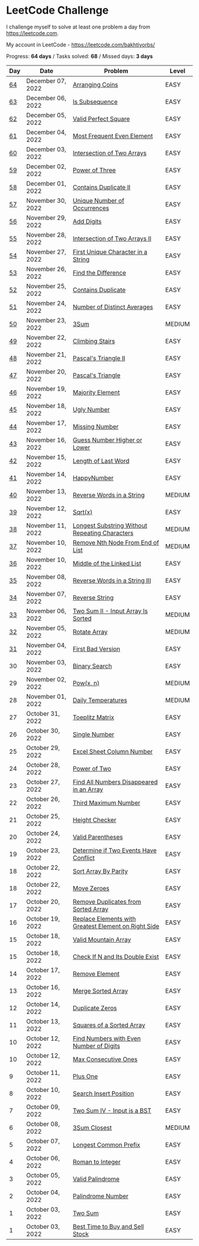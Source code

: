 # LeetCode Challenge
I challenge myself to solve at least one problem a day from https://leetcode.com. 

My account in LeetCode - https://leetcode.com/bakhtiyorbs/ 

Progress: **64 days** / Tasks solved: **68** / Missed days: **3 days**

| Day                                                        | Date              | Problem                                                                                                                                    | Level  |
|------------------------------------------------------------|-------------------|--------------------------------------------------------------------------------------------------------------------------------------------|--------|
| [64](./src/ArrangingCoins.php)                             | December 07, 2022 | [Arranging Coins](https://leetcode.com/problems/arranging-coins)                                                                           | EASY   |
| [63](./src/IsSubsequence.php)                              | December 06, 2022 | [Is Subsequence](https://leetcode.com/problems/is-subsequence)                                                                             | EASY   |
| [62](./src/ValidPerfectSquare.php)                         | December 05, 2022 | [Valid Perfect Square](https://leetcode.com/problems/valid-perfect-square)                                                                 | EASY   |
| [61](./src/ValidPerfectSquare.php)                         | December 04, 2022 | [Most Frequent Even Element](https://leetcode.com/problems/most-frequent-even-element)                                                     | EASY   |
| [60](./src/TwoArrayIntersection.php)                       | December 03, 2022 | [Intersection of Two Arrays](https://leetcode.com/problems/intersection-of-two-arrays)                                                     | EASY   |
| [59](./src/PowerOfThree.php)                               | December 02, 2022 | [Power of Three](https://leetcode.com/problems/power-of-three)                                                                             | EASY   |
| [58](./src/ContainsDuplicateII.php)                        | December 01, 2022 | [Contains Duplicate II](https://leetcode.com/problems/contains-duplicate-ii)                                                               | EASY   |
| [57](./src/UniqueNumberOfOccurrence.php)                   | November 30, 2022 | [Unique Number of Occurrences](https://leetcode.com/problems/unique-number-of-occurrences)                                                 | EASY   |
| [56](./src/AddDigits.php)                                  | November 29, 2022 | [Add Digits](https://leetcode.com/problems/add-digits)                                                                                     | EASY   |
| [55](./src/TwoArraysIntersectionII.php)                    | November 28, 2022 | [Intersection of Two Arrays II](https://leetcode.com/problems/intersection-of-two-arrays-ii)                                               | EASY   |
| [54](./src/FirstUniqueCharacter.php)                       | November 27, 2022 | [First Unique Character in a String](https://leetcode.com/problems/first-unique-character-in-a-string)                                     | EASY   |
| [53](./src/FindDifference.php)                             | November 26, 2022 | [Find the Difference](https://leetcode.com/problems/find-the-difference)                                                                   | EASY   |
| [52](./src/ContainsDuplicate.php)                          | November 25, 2022 | [Contains Duplicate](https://leetcode.com/problems/contains-duplicate)                                                                     | EASY   |
| [51](./src/DistinctAveragesNumber.php)                     | November 24, 2022 | [Number of Distinct Averages](https://leetcode.com/problems/number-of-distinct-averages)                                                   | EASY   |
| [50](./src/ThreeSum.php)                                   | November 23, 2022 | [3Sum](https://leetcode.com/problems/3sum)                                                                                                 | MEDIUM |
| [49](./src/ClimbingStairs.php)                             | November 22, 2022 | [Climbing Stairs](https://leetcode.com/problems/climbing-stairs)                                                                           | EASY   |
| [48](./src/PascalTriangleII.php)                           | November 21, 2022 | [Pascal's Triangle II](https://leetcode.com/problems/pascals-triangle-ii)                                                                  | EASY   |
| [47](./src/PascalTriangle.php)                             | November 20, 2022 | [Pascal's Triangle](https://leetcode.com/problems/pascals-triangle)                                                                        | EASY   |
| [46](./src/MajorityElement.php)                            | November 19, 2022 | [Majority Element](https://leetcode.com/problems/majority-element)                                                                         | EASY   |
| [45](./src/UglyNumber.php)                                 | November 18, 2022 | [Ugly Number](https://leetcode.com/problems/ugly-number)                                                                                   | EASY   |
| [44](./src/MissingNumber.php)                              | November 17, 2022 | [Missing Number](https://leetcode.com/problems/missing-number)                                                                             | EASY   |
| [43](./src/GuessNumber.php)                                | November 16, 2022 | [Guess Number Higher or Lower](https://leetcode.com/problems/guess-number-higher-or-lower)                                                 | EASY   |
| [42](./src/LastWordLength.php)                             | November 15, 2022 | [Length of Last Word](https://leetcode.com/problems/length-of-last-word)                                                                   | EASY   |
| [41](./src/HappyNumber.php)                                | November 14, 2022 | [HappyNumber](https://leetcode.com/problems/happy-number)                                                                                  | EASY   |
| [40](./src/ReverseWordsInString.php)                       | November 13, 2022 | [Reverse Words in a String](https://leetcode.com/problems/reverse-words-in-a-string)                                                       | MEDIUM |
| [39](./src/Sqrt.php)                                       | November 12, 2022 | [Sqrt(x)](https://leetcode.com/problems/sqrtx)                                                                                             | EASY   |
| [38](./src/LongestSubstringWithoutRepeatingCharacters.php) | November 11, 2022 | [Longest Substring Without Repeating Characters](https://leetcode.com/problems/longest-substring-without-repeating-characters)             | MEDIUM |
| [37](./src/RemoveNodeFromList.php)                         | November 10, 2022 | [Remove Nth Node From End of List](https://leetcode.com/problems/remove-nth-node-from-end-of-list)                                         | MEDIUM |
| [36](./src/LinkedListMiddle.php)                           | November 10, 2022 | [Middle of the Linked List](https://leetcode.com/problems/middle-of-the-linked-list)                                                       | EASY   |
| [35](./src/ReverseWords.php)                               | November 08, 2022 | [Reverse Words in a String III](https://leetcode.com/problems/reverse-words-in-a-string-iii)                                               | EASY   |
| [34](./src/ReverseString.php)                              | November 07, 2022 | [Reverse String](https://leetcode.com/problems/reverse-string)                                                                             | EASY   |
| [33](./src/TwoSumSortedArray.php)                          | November 06, 2022 | [Two Sum II - Input Array Is Sorted](https://leetcode.com/problems/two-sum-ii-input-array-is-sorted)                                       | MEDIUM |
| [32](./src/RotateArray.php)                                | November 05, 2022 | [Rotate Array](https://leetcode.com/problems/rotate-array)                                                                                 | MEDIUM |
| [31](./src/FirstBadVersion.php)                            | November 04, 2022 | [First Bad Version](https://leetcode.com/problems/first-bad-version)                                                                       | EASY   |
| 30                                                         | November 03, 2022 | [Binary Search](https://leetcode.com/problems/binary-search)                                                                               | EASY   |
| 29                                                         | November 02, 2022 | [Pow(x, n)](https://leetcode.com/problems/powx-n)                                                                                          | MEDIUM |
| 28                                                         | November 01, 2022 | [Daily Temperatures](https://leetcode.com/problems/daily-temperatures)                                                                     | MEDIUM |
| 27                                                         | October 31, 2022  | [Toeplitz Matrix](https://leetcode.com/problems/toeplitz-matrix)                                                                           | EASY   |
| 26                                                         | October 30, 2022  | [Single Number](https://leetcode.com/problems/single-number)                                                                               | EASY   |
| 25                                                         | October 29, 2022  | [Excel Sheet Column Number](https://leetcode.com/problems/excel-sheet-column-number)                                                       | EASY   |
| 24                                                         | October 28, 2022  | [Power of Two](https://leetcode.com/problems/power-of-two)                                                                                 | EASY   |
| 23                                                         | October 27, 2022  | [Find All Numbers Disappeared in an Array](https://leetcode.com/problems/find-all-numbers-disappeared-in-an-array)                         | EASY   |
| 22                                                         | October 26, 2022  | [Third Maximum Number](https://leetcode.com/problems/third-maximum-number)                                                                 | EASY   |
| 21                                                         | October 25, 2022  | [Height Checker](https://leetcode.com/problems/height-checker)                                                                             | EASY   |
| 20                                                         | October 24, 2022  | [Valid Parentheses](https://leetcode.com/problems/valid-parentheses)                                                                       | EASY   |
| 19                                                         | October 23, 2022  | [Determine if Two Events Have Conflict](https://leetcode.com/contest/weekly-contest-316/problems/determine-if-two-events-have-conflict)    | EASY   |
| 18                                                         | October 22, 2022  | [Sort Array By Parity](https://leetcode.com/problems/sort-array-by-parity)                                                                 | EASY   |
| 18                                                         | October 22, 2022  | [Move Zeroes](https://leetcode.com/problems/move-zeroes)                                                                                   | EASY   |
| 17                                                         | October 20, 2022  | [Remove Duplicates from Sorted Array](https://leetcode.com/problems/remove-duplicates-from-sorted-array)                                   | EASY   |
| 16                                                         | October 19, 2022  | [Replace Elements with Greatest Element on Right Side](https://leetcode.com/problems/replace-elements-with-greatest-element-on-right-side) | EASY   |
| 15                                                         | October 18, 2022  | [Valid Mountain Array](https://leetcode.com/problems/valid-mountain-array)                                                                 | EASY   |
| 15                                                         | October 18, 2022  | [Check If N and Its Double Exist](https://leetcode.com/problems/check-if-n-and-its-double-exist)                                           | EASY   |
| 14                                                         | October 17, 2022  | [Remove Element](https://leetcode.com/problems/remove-element)                                                                             | EASY   |
| 13                                                         | October 16, 2022  | [Merge Sorted Array](https://leetcode.com/problems/merge-sorted-array)                                                                     | EASY   |
| 12                                                         | October 14, 2022  | [Duplicate Zeros](https://leetcode.com/problems/duplicate-zeros)                                                                           | EASY   |
| 11                                                         | October 13, 2022  | [Squares of a Sorted Array](https://leetcode.com/problems/squares-of-a-sorted-array)                                                       | EASY   |
| 10                                                         | October 12, 2022  | [Find Numbers with Even Number of Digits](https://leetcode.com/problems/find-numbers-with-even-number-of-digits)                           | EASY   |
| 10                                                         | October 12, 2022  | [Max Consecutive Ones](https://leetcode.com/problems/max-consecutive-ones)                                                                 | EASY   |
| 9                                                          | October 11, 2022  | [Plus One](https://leetcode.com/problems/plus-one)                                                                                         | EASY   |
| 8                                                          | October 10, 2022  | [Search Insert Position](https://leetcode.com/problems/search-insert-position)                                                             | EASY   |
| 7                                                          | October 09, 2022  | [Two Sum IV - Input is a BST](https://leetcode.com/problems/two-sum-iv-input-is-a-bst)                                                     | EASY   |
| 6                                                          | October 08, 2022  | [3Sum Closest](https://leetcode.com/problems/3sum-closest)                                                                                 | MEDIUM |
| 5                                                          | October 07, 2022  | [Longest Common Prefix](https://leetcode.com/problems/longest-common-prefix)                                                               | EASY   |
| 4                                                          | October 06, 2022  | [Roman to Integer](https://leetcode.com/problems/roman-to-integer)                                                                         | EASY   |
| 3                                                          | October 05, 2022  | [Valid Palindrome](https://leetcode.com/problems/valid-palindrome)                                                                         | EASY   |
| 2                                                          | October 04, 2022  | [Palindrome Number](https://leetcode.com/problems/palindrome-number)                                                                       | EASY   |
| 1                                                          | October 03, 2022  | [Two Sum](https://leetcode.com/problems/two-sum)                                                                                           | EASY   |
| 1                                                          | October 03, 2022  | [Best Time to Buy and Sell Stock](https://leetcode.com/problems/best-time-to-buy-and-sell-stock)                                           | EASY   |
